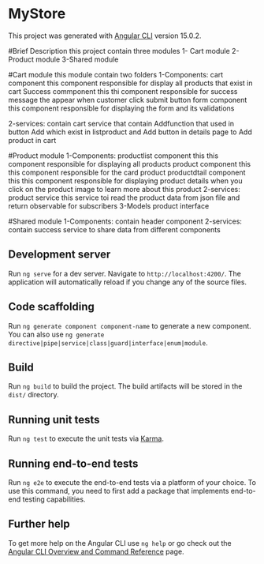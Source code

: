 # MyStore

This project was generated with [Angular CLI](https://github.com/angular/angular-cli) version 15.0.2.

#Brief Description
this project contain three modules
1- Cart module
2-Product module
3-Shared module

#Cart module 
this module contain two folders
1-Components:
       cart component
this component responsible for display all products that exist in cart
       Success commponent
this thi component responsible for success message the appear when customer click submit button
       form component
this component responsible for displaying the form and its validations

2-services:
contain cart service that contain Addfunction that used in button Add which exist in listproduct and Add button in details page to Add product in cart 

#Product module
1-Components:
productlist component
     this this component responsible for  displaying all products
product component
   this this component responsible for  the card product 
productdtail component
    this this component responsible for displaying product details when 
    you click on the product image to learn more about this product
2-services:
product service
   this service toi read the product data from json file and return observable for subscribers
3-Models
product interface

#Shared module
1-Components: 
      contain header component
2-services:
   contain success service to share data from different components
   
   


## Development server

Run `ng serve` for a dev server. Navigate to `http://localhost:4200/`. The application will automatically reload if you change any of the source files.

## Code scaffolding

Run `ng generate component component-name` to generate a new component. You can also use `ng generate directive|pipe|service|class|guard|interface|enum|module`.

## Build

Run `ng build` to build the project. The build artifacts will be stored in the `dist/` directory.

## Running unit tests

Run `ng test` to execute the unit tests via [Karma](https://karma-runner.github.io).

## Running end-to-end tests

Run `ng e2e` to execute the end-to-end tests via a platform of your choice. To use this command, you need to first add a package that implements end-to-end testing capabilities.

## Further help

To get more help on the Angular CLI use `ng help` or go check out the [Angular CLI Overview and Command Reference](https://angular.io/cli) page.
